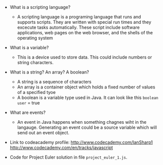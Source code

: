 - What is a scripting language?  
  - A scripting language is a programing language that runs and supports scripts. They are written with special run times and they excecute tasks automatically. These script include software applications, web pages on the web browser, and the shells of the operating system  

- What is a variable?  
  - This is a device used to store data. This could include numbers or string characters.   

- What is a string? An array? A boolean?  
  - A string is a sequence of characters 
  - An array is a container object which holds a fixed number of values of a specified tyoe
  - A boolean is a variable type used in Java. It can look like this `boolean user` = true  

- What are events?  
  - An event in Java happens when something chagnes wiht in the langauge. Generating an event could be a source variable which will send out an event object.   
  
- Link to codeacademy profile:  http://www.codecademy.com/IanSharp1 
                                http://www.codecademy.com/en/tracks/javascript

- Code for Project Euler solution in file `project_euler_1.js`.
